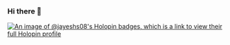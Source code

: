 ### Hi there 👋
[![An image of @jayeshs08's Holopin badges, which is a link to view their full Holopin profile](https://holopin.me/jayeshs08)](https://holopin.io/@jayeshs08)

<!--
**jayeshs08/jayeshs08** is a ✨ _special_ ✨ repository because its `README.md` (this file) appears on your GitHub profile.

Here are some ideas to get you started:

- 🔭 I’m currently working on ...
- 🌱 I’m currently learning ...
- 👯 I’m looking to collaborate on ...
- 🤔 I’m looking for help with ...
- 💬 Ask me about ...
- 📫 How to reach me: ...
- 😄 Pronouns: ...
- ⚡ Fun fact: ...
-->
